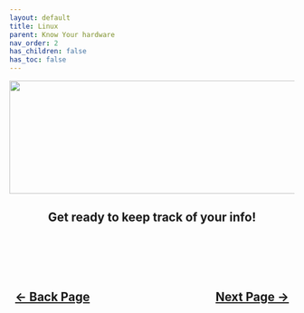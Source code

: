 ```yaml
---
layout: default
title: Linux
parent: Know Your hardware
nav_order: 2
has_children: false
has_toc: false
---
```


<style>
  .navigation-container {
    display: flex;
    justify-content: space-between;
    align-items: center;
    width: 100%;
  }
  
  .nav-button {
    margin: 10px;
  }
</style>

<p align="center">
  <img width="650" height="200" src="../../../../assets/Headers/Header-UsingLinux.png">
</p>

<h2 align="center">Get ready to keep track of your info!</h2>
<br>



<br>
<h2 align="center">
  <br>
  <div class="navigation-container">
    <a class="nav-button" href="../../../03-KnowYourHardware/index">&larr; Back Page</a>
    <a class="nav-button" href="">Next Page &rarr;</a>
  </div>
  <br>
</h2>
